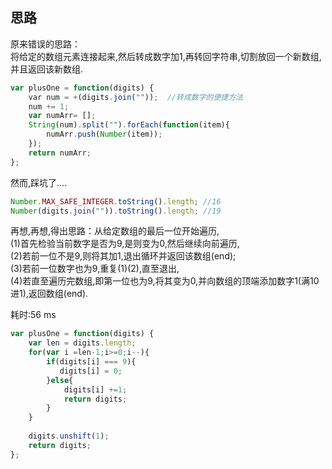 
## 思路

原来错误的思路：<br>
将给定的数组元素连接起来,然后转成数字加1,再转回字符串,切割放回一个新数组,并且返回该新数组.
```javascript
var plusOne = function(digits) {
    var num = +(digits.join(""));  //转成数字的便捷方法
    num += 1;
    var numArr= [];
    String(num).split("").forEach(function(item){
        numArr.push(Number(item));
    });
    return numArr;
};
```
然而,踩坑了....
```javascript
Number.MAX_SAFE_INTEGER.toString().length; //16
Number(digits.join("")).toString().length; //19
```

再想,再想,得出思路：从给定数组的最后一位开始遍历,<br>
(1)首先检验当前数字是否为9,是则变为0,然后继续向前遍历,<br>
(2)若前一位不是9,则将其加1,退出循环并返回该数组(end);<br>
(3)若前一位数字也为9,重复(1)(2),直至退出,<br>
(4)若直至遍历完数组,即第一位也为9,将其变为0,并向数组的顶端添加数字1(满10进1),返回数组(end).<br>

耗时:56 ms

```javascript
var plusOne = function(digits) {
    var len = digits.length;
    for(var i =len-1;i>=0;i--){
        if(digits[i] === 9){
           digits[i] = 0; 
        }else{
            digits[i] +=1;
            return digits;
        }
    }
    
    digits.unshift(1);
    return digits;
};
```
